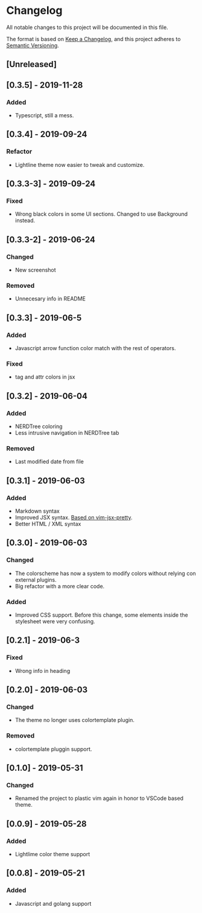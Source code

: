 # Changelog

All notable changes to this project will be documented in this file.

The format is based on [Keep a Changelog](https://keepachangelog.com/en/1.0.0/),
and this project adheres to [Semantic Versioning](https://semver.org/spec/v2.0.0.html).

## [Unreleased]

## [0.3.5] - 2019-11-28

### Added
- Typescript, still a mess.

## [0.3.4] - 2019-09-24

### Refactor

- Lightline theme now easier to tweak and customize.

## [0.3.3-3] - 2019-09-24

### Fixed

- Wrong black colors in some UI sections. Changed to use Background instead.

## [0.3.3-2] - 2019-06-24

### Changed

- New screenshot

### Removed

- Unnecesary info in README

## [0.3.3] - 2019-06-5

### Added

- Javascript arrow function color match with the rest of operators.

### Fixed

- tag and attr colors in jsx

## [0.3.2] - 2019-06-04

### Added

- NERDTree coloring
- Less intrusive navigation in NERDTree tab

### Removed

- Last modified date from file

## [0.3.1] - 2019-06-03

### Added

- Markdown syntax
- Improved JSX syntax. [Based on vim-jsx-pretty](https://github.com/MaxMEllon/vim-jsx-pretty).
- Better HTML / XML syntax

## [0.3.0] - 2019-06-03

### Changed

- The colorscheme has now a system to modify colors without relying con external plugins.
- Big refactor with a more clear code.

### Added

- Improved CSS support. Before this change, some elements inside the stylesheet were very confusing.

## [0.2.1] - 2019-06-3

### Fixed

- Wrong info in heading

## [0.2.0] - 2019-06-03

### Changed

- The theme no longer uses colortemplate plugin.

### Removed

- colortemplate pluggin support.

## [0.1.0] - 2019-05-31

### Changed

- Renamed the project to plastic vim again in honor to VSCode based theme.

## [0.0.9] - 2019-05-28

### Added

- Lightlime color theme support

## [0.0.8] - 2019-05-21

### Added

- Javascript and golang support
